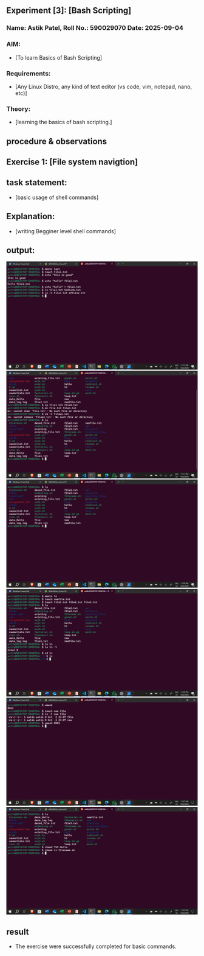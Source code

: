 ## Experiment [3]: [Bash Scripting]
### Name: Astik Patel, Roll No.: 590029070 Date: 2025-09-04

### AIM:
* [To learn Basics of Bash Scripting]

### Requirements:
* [Any Linux Distro, any kind of text editor (vs code, vim, notepad, nano, etc)]

### Theory:
* [learning the basics of bash scripting.]

## procedure & observations

## Exercise 1: [File system navigtion]

## task statement: 
* [basic usage of shell commands]

## Explanation:  
* [writing Begginer level shell commands]
## output:
![alt text](<2025-10-02 (19).png>)
![alt text](<2025-10-02 (18).png>)
![alt text](<2025-10-02 (17).png>)
![alt text](<2025-10-02 (16).png>)
![alt text](<2025-10-02 (15).png>)
![alt text](<2025-10-02 (14).png>)
## result 
 * The exercise were successfully completed for basic commands.
